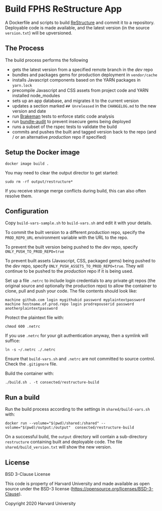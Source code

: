 # Build FPHS ReStructure App

A Dockerfile and scripts to build [ReStructure](https://github.com/consected/ReStructure) and
commit it to a repository. Deployable code is made available, and the latest version
(in the source `version.txt`) will be upversioned.

## The Process

The build process performs the following

- gets the latest version from a specified remote branch in the *dev* repo
- bundles and packages gems for production deployment in `vendor/cache`
- installs Javascript components based on the YARN packages in `yarn.lock`
- precompile Javascript and CSS assets from project code and YARN installed node_modules
- sets up an app database, and migrates it to the current version
- updates a section marked `## Unreleased` in the `CHANGELOG.md` to the new version and date
- run [Brakeman](https://brakemanscanner.org/) tests to enforce static code analysis
- run [bundle-audit](https://github.com/rubysec/bundler-audit) to prevent insecure gems being deployed
- runs a subset of the rspec tests to validate the build
- commits and pushes the built and tagged version back to the repo
    (and / or an alternative *production* repo if specified)

## Setup the Docker image

    docker image build .

You may need to clear the output director to get started:

    sudo rm -rf output/restructure*

If you receive strange merge conflicts during build, this can also often resolve them.

## Configuration

Copy `build-vars-sample.sh` to `build-vars.sh` and edit it with your details.

To commit the built version to a different *production* repo, specify the `PROD_REPO_URL`
environment variable with the URL to the repo.

To prevent the built version being pushed to the *dev* repo, specify `ONLY_PUSH_TO_PROD_REPO=true`

To prevent built assets (Javascript, CSS, packaged gems) being pushed to the *dev* repo,
specify `ONLY_PUSH_ASSETS_TO_PROD_REPO=true`. They will continue to be pushed to the *production*
repo if it is being used.

Set up a file `.netrc` to include login credentials to any private git repos (the original source
and optionally the production repo) to allow the container to clone, pull and push your code. The file
contents should look like:

    machine github.com login mygithubid password myplaintextpassword
    machine hostname.of.prod.repo login prodrepouserid password anotherplaintextpassword

Protect the plaintext file with:

    chmod 600 .netrc

If you use `.netrc` for your git authentication anyway, then a symlink will suffice:

    ln -s ~/.netrc ./.netrc

Ensure that `build-vars.sh` and `.netrc` are not committed to source control. Check the `.gitignore` file.

Build the container with:

    ./build.sh . -t consected/restructure-build

## Run a build

Run the build process according to the settings in `shared/build-vars.sh` with:

    docker run --volume="$(pwd)/shared:/shared" --volume="$(pwd)/output:/output"  consected/restructure-build

On a successful build, the `output` directory will contain a sub-directory `restructure`
containing built and deployable code. The file `shared/build_version.txt` will show the new version.

## License

BSD 3-Clause License

This code is property of Harvard University
and made available as open source under the BSD-3 license
(<https://opensource.org/licenses/BSD-3-Clause>).

Copyright 2020 Harvard University
